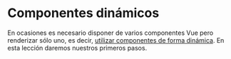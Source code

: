 # Componentes dinámicos

En ocasiones es necesario disponer de varios componentes Vue pero renderizar sólo uno, es decir, [utilizar componentes de forma dinámica](https://vuejs.org/v2/guide/components.html#Dynamic-Components). En esta lección daremos nuestros primeros pasos.